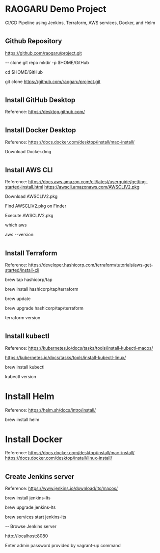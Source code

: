 # ################################################################################
# RAOGARU Demo Project
CI/CD Pipeline using Jenkins, Terraform, AWS services, Docker, and Helm

# ################################################################################
## Github Repository

https://github.com/raogaru/project.git

-- clone git repo
mkdir -p $HOME/GitHub

cd $HOME/GitHub

git clone https://github.com/raogaru/project.git

# ################################################################################
## Install GitHub Desktop 

Reference:
https://desktop.github.com/

# ################################################################################
## Install Docker Desktop

Reference: 
https://docs.docker.com/desktop/install/mac-install/

Download Docker.dmg


# ################################################################################
## Install AWS CLI

Reference: 
https://docs.aws.amazon.com/cli/latest/userguide/getting-started-install.html
https://awscli.amazonaws.com/AWSCLIV2.pkg

Download AWSCLIV2.pkg

Find AWSCLIV2.pkg on Finder

Execute AWSCLIV2.pkg

which aws

 aws --version


# ################################################################################
## Install Terraform

Reference: 
https://developer.hashicorp.com/terraform/tutorials/aws-get-started/install-cli

brew tap hashicorp/tap

brew install hashicorp/tap/terraform

brew update

brew upgrade hashicorp/tap/terraform

terraform version

# ################################################################################
## Install kubectl

Reference: 
https://kubernetes.io/docs/tasks/tools/install-kubectl-macos/

https://kubernetes.io/docs/tasks/tools/install-kubectl-linux/

brew install kubectl

kubectl version


# ################################################################################
# Install Helm

Reference: 
https://helm.sh/docs/intro/install/

brew install helm

# ################################################################################
# Install Docker

Reference:
https://docs.docker.com/desktop/install/mac-install/
https://docs.docker.com/desktop/install/linux-install/
 
# ################################################################################
## Create Jenkins server

Reference: 
https://www.jenkins.io/download/lts/macos/

brew install jenkins-lts

brew upgrade jenkins-lts

brew services start jenkins-lts

-- Browse Jenkins server

http://localhost:8080

Enter admin password provided by vagrant-up command

# ################################################################################
## 

# ################################################################################
##
